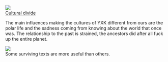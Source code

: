 ![](http://i.imgur.com/Ui1R8LX.jpg)  
[Cultural divide](http://radoxist.deviantart.com/)


The main influences making the cultures of YXK different from ours are the polar life and the sadness coming from knowing about the world that once was. The relationship to the past is strained, the ancestors did after all fuck up the entire planet.

![](http://imgs.xkcd.com/comics/manual_for_civilization.png)  
Some surviving texts are more useful than others.
